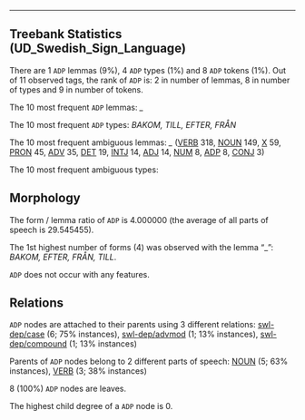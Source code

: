 

--------------------------------------------------------------------------------

## Treebank Statistics (UD_Swedish_Sign_Language)

There are 1 `ADP` lemmas (9%), 4 `ADP` types (1%) and 8 `ADP` tokens (1%).
Out of 11 observed tags, the rank of `ADP` is: 2 in number of lemmas, 8 in number of types and 9 in number of tokens.

The 10 most frequent `ADP` lemmas: <em>_</em>

The 10 most frequent `ADP` types:  <em>BAKOM, TILL, EFTER, FRÅN</em>

The 10 most frequent ambiguous lemmas: <em>_</em> ([VERB]() 318, [NOUN]() 149, [X]() 59, [PRON]() 45, [ADV]() 35, [DET]() 19, [INTJ]() 14, [ADJ]() 14, [NUM]() 8, [ADP]() 8, [CONJ]() 3)

The 10 most frequent ambiguous types:  



## Morphology

The form / lemma ratio of `ADP` is 4.000000 (the average of all parts of speech is 29.545455).

The 1st highest number of forms (4) was observed with the lemma “_”: <em>BAKOM, EFTER, FRÅN, TILL</em>.

`ADP` does not occur with any features.


## Relations

`ADP` nodes are attached to their parents using 3 different relations: [swl-dep/case]() (6; 75% instances), [swl-dep/advmod]() (1; 13% instances), [swl-dep/compound]() (1; 13% instances)

Parents of `ADP` nodes belong to 2 different parts of speech: [NOUN]() (5; 63% instances), [VERB]() (3; 38% instances)

8 (100%) `ADP` nodes are leaves.

The highest child degree of a `ADP` node is 0.

